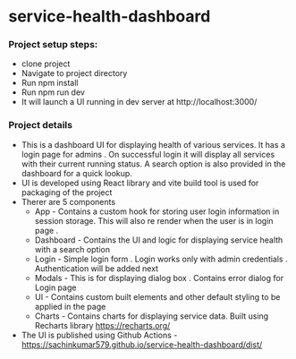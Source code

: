 # service-health-dashboard

### Project setup steps:
- clone project 
- Navigate to project directory 
- Run npm install
- Run npm run dev
- It will launch a UI running in dev server at http://localhost:3000/
  
### Project details
- This is a dashboard UI for displaying health of various services. It has a login page for admins . On successful login it will display all services
 with their current running status. A search option is also provided in the dashboard for a quick lookup.   
- UI is developed using React library and vite build tool is used for packaging of the project  
- Therer are 5 components 
  - App - Contains a custom hook for storing user login information in session storage. This will also re render when the user is in login page .  
  - Dashboard - Contains the UI and logic for displaying service health with a search option  
  - Login - Simple login form . Login works only with admin credentials . Authentication will be added next  
  - Modals - This is for displaying dialog box . Contains error dialog for Login page
  - UI - Contains custom built elements and other default styling to be applied in the page
  - Charts - Contains charts for displaying service data. Built using Recharts library https://recharts.org/ 
- The UI is published using Github Actions - https://sachinkumar579.github.io/service-health-dashboard/dist/ 
